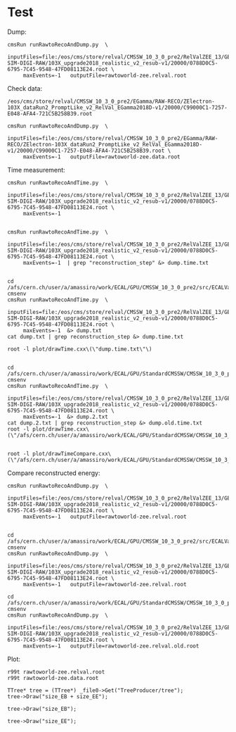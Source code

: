 Test
====

Dump:


    cmsRun runRawtoRecoAndDump.py  \
         inputFiles=file:/eos/cms/store/relval/CMSSW_10_3_0_pre2/RelValZEE_13/GEN-SIM-DIGI-RAW/103X_upgrade2018_realistic_v2_resub-v1/20000/0788D0C5-6795-7C45-9548-47FD08113E24.root \
         maxEvents=-1   outputFile=rawtoworld-zee.relval.root

         
Check data:

    /eos/cms/store/relval/CMSSW_10_3_0_pre2/EGamma/RAW-RECO/ZElectron-103X_dataRun2_PromptLike_v2_RelVal_EGamma2018D-v1/20000/C99000C1-7257-E048-AFA4-721C5B258B39.root

    cmsRun runRawtoRecoAndDump.py  \
         inputFiles=file:/eos/cms/store/relval/CMSSW_10_3_0_pre2/EGamma/RAW-RECO/ZElectron-103X_dataRun2_PromptLike_v2_RelVal_EGamma2018D-v1/20000/C99000C1-7257-E048-AFA4-721C5B258B39.root \
         maxEvents=-1   outputFile=rawtoworld-zee.data.root

         
         
Time measurement:

    cmsRun runRawtoRecoAndTime.py  \
         inputFiles=file:/eos/cms/store/relval/CMSSW_10_3_0_pre2/RelValZEE_13/GEN-SIM-DIGI-RAW/103X_upgrade2018_realistic_v2_resub-v1/20000/0788D0C5-6795-7C45-9548-47FD08113E24.root \
         maxEvents=-1  
 
      
    cmsRun runRawtoRecoAndTime.py  \
         inputFiles=file:/eos/cms/store/relval/CMSSW_10_3_0_pre2/RelValZEE_13/GEN-SIM-DIGI-RAW/103X_upgrade2018_realistic_v2_resub-v1/20000/0788D0C5-6795-7C45-9548-47FD08113E24.root \
         maxEvents=-1  | grep "reconstruction_step" &> dump.time.txt
     

    cd /afs/cern.ch/user/a/amassiro/work/ECAL/GPU/CMSSW_10_3_0_pre2/src/ECALValidation/EcalLocalRecoToolKit/test
    cmsenv 
    cmsRun runRawtoRecoAndTime.py  \
         inputFiles=file:/eos/cms/store/relval/CMSSW_10_3_0_pre2/RelValZEE_13/GEN-SIM-DIGI-RAW/103X_upgrade2018_realistic_v2_resub-v1/20000/0788D0C5-6795-7C45-9548-47FD08113E24.root \
         maxEvents=-1  &> dump.txt
    cat dump.txt | grep reconstruction_step &> dump.time.txt 
     
    root -l plot/drawTime.cxx\(\"dump.time.txt\"\) 

    
    cd /afs/cern.ch/user/a/amassiro/work/ECAL/GPU/StandardCMSSW/CMSSW_10_3_0_pre2/src/ECALValidation/EcalLocalRecoToolKit/test
    cmsenv
    cmsRun runRawtoRecoAndTime.py  \
         inputFiles=file:/eos/cms/store/relval/CMSSW_10_3_0_pre2/RelValZEE_13/GEN-SIM-DIGI-RAW/103X_upgrade2018_realistic_v2_resub-v1/20000/0788D0C5-6795-7C45-9548-47FD08113E24.root \
         maxEvents=-1  &> dump.2.txt
    cat dump.2.txt | grep reconstruction_step &> dump.old.time.txt 
    root -l plot/drawTime.cxx\(\"/afs/cern.ch/user/a/amassiro/work/ECAL/GPU/StandardCMSSW/CMSSW_10_3_0_pre2/src/ECALValidation/EcalLocalRecoToolKit/test/dump.old.time.txt\"\) 
    
    
    root -l plot/drawTimeCompare.cxx\(\"/afs/cern.ch/user/a/amassiro/work/ECAL/GPU/StandardCMSSW/CMSSW_10_3_0_pre2/src/ECALValidation/EcalLocalRecoToolKit/test/dump.old.time.txt\",\"dump.time.txt\"\) 

    
Compare reconstructed energy:

    cmsRun runRawtoRecoAndDump.py  \
         inputFiles=file:/eos/cms/store/relval/CMSSW_10_3_0_pre2/RelValZEE_13/GEN-SIM-DIGI-RAW/103X_upgrade2018_realistic_v2_resub-v1/20000/0788D0C5-6795-7C45-9548-47FD08113E24.root \
         maxEvents=-1   outputFile=rawtoworld-zee.relval.root

     
    cd /afs/cern.ch/user/a/amassiro/work/ECAL/GPU/CMSSW_10_3_0_pre2/src/ECALValidation/EcalLocalRecoToolKit/test
    cmsenv
    cmsRun runRawtoRecoAndDump.py  \
         inputFiles=file:/eos/cms/store/relval/CMSSW_10_3_0_pre2/RelValZEE_13/GEN-SIM-DIGI-RAW/103X_upgrade2018_realistic_v2_resub-v1/20000/0788D0C5-6795-7C45-9548-47FD08113E24.root \
         maxEvents=-1   outputFile=rawtoworld-zee.relval.root

    cd /afs/cern.ch/user/a/amassiro/work/ECAL/GPU/StandardCMSSW/CMSSW_10_3_0_pre2/src/ECALValidation/EcalLocalRecoToolKit/test
    cmsenv
    cmsRun runRawtoRecoAndDump.py  \
         inputFiles=file:/eos/cms/store/relval/CMSSW_10_3_0_pre2/RelValZEE_13/GEN-SIM-DIGI-RAW/103X_upgrade2018_realistic_v2_resub-v1/20000/0788D0C5-6795-7C45-9548-47FD08113E24.root \
         maxEvents=-1   outputFile=rawtoworld-zee.relval.old.root
         

Plot:

    r99t rawtoworld-zee.relval.root
    r99t rawtoworld-zee.data.root
    
    TTree* tree = (TTree*) _file0->Get("TreeProducer/tree");
    tree->Draw("size_EB + size_EE");

    tree->Draw("size_EB");

    tree->Draw("size_EE");
    



